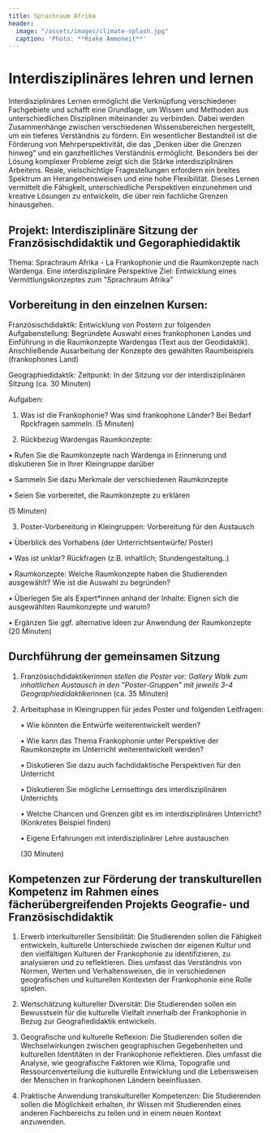 ```yaml
---
title: Sprachraum Afrika
header:
  image: "/assets/images/climate-splash.jpg"
  caption: 'Photo: **Rieke Ammoneit**'
---
```



# Interdisziplinäres lehren und lernen

Interdisziplinäres Lernen ermöglicht die Verknüpfung verschiedener Fachgebiete und schafft eine Grundlage, um Wissen und Methoden aus unterschiedlichen Disziplinen miteinander zu verbinden. Dabei werden Zusammenhänge zwischen verschiedenen Wissensbereichen hergestellt, um ein tieferes Verständnis zu fördern. Ein wesentlicher Bestandteil ist die Förderung von Mehrperspektivität, die das „Denken über die Grenzen hinweg“ und ein ganzheitliches Verständnis ermöglicht.
Besonders bei der Lösung komplexer Probleme zeigt sich die Stärke interdisziplinären Arbeitens. Reale, vielschichtige Fragestellungen erfordern ein breites Spektrum an Herangehensweisen und eine hohe Flexibilität. Dieses Lernen vermittelt die Fähigkeit, unterschiedliche Perspektiven einzunehmen und kreative Lösungen zu entwickeln, die über rein fachliche Grenzen hinausgehen.

## Projekt: Interdisziplinäre Sitzung der Französischdidaktik und Gegoraphiedidaktik 
Thema: Sprachraum Afrika - La Frankophonie und die Raumkonzepte nach Wardenga. Eine interdisziplinäre Perspektive
Ziel: Entwicklung eines Vermittlungskonzeptes zum "Sprachraum Afrika"

## Vorbereitung in den einzelnen Kursen:

Französischdidaktik: 
Entwicklung von Postern zur folgenden Aufgabenstellung: Begründete Auswahl eines frankophonen Landes und Einführung in die Raumkonzepte Wardengas (Text aus der Geodidaktik). Anschließende Ausarbeitung der Konzepte des gewählten Raumbeispiels (frankophones Land)  

Geographiedidaktik: 
Zeitpunkt: In der Sitzung vor der interdisziplinären Sitzung (ca. 30 Minuten) 

Aufgaben:

1. Was ist die Frankophonie? Was sind frankophone Länder? Bei Bedarf Rpckfragen sammeln. 
  (5 Minuten) 


2. Rückbezug Wardengas Raumkonzepte:
   
  •	Rufen Sie die Raumkonzepte nach Wardenga in Erinnerung und diskutieren Sie in Ihrer Kleingruppe darüber
  
  •	Sammeln Sie dazu Merkmale der verschiedenen Raumkonzepte 
  
  •	Seien Sie vorbereitet, die Raumkonzepte zu erklären 
  
  (5 Minuten) 
  

3. Poster-Vorbereitung in Kleingruppen: Vorbereitung für den Austausch
   
  •	Überblick des Vorhabens (der Unterrichtsentwürfe/ Poster)
  
  •	Was ist unklar? Rückfragen (z.B. inhaltlich; Stundengestaltung..)
  
  •	Raumkonzepte: Welche Raumkonzepte haben die Studierenden ausgewählt? Wie ist die Auswahl zu begründen?
  
  •	Überlegen Sie als Expert*innen anhand der Inhalte: Eignen sich die ausgewählten Raumkonzepte und warum? 
  
  •	Ergänzen Sie ggf. alternative Ideen zur Anwendung der Raumkonzepte 
  (20 Minuten) 
  

## Durchführung der gemeinsamen Sitzung

1. Französischdidaktiker*innen stellen die Poster vor: Gallery Walk zum inhaltlichen Austausch in den "Poster-Gruppen" mit jeweils 3-4 Geographiedidaktiker*innen (ca. 35 Minuten)
   
2. Arbeitsphase in Kleingruppen für jedes Poster und folgenden Leitfragen:

   • Wie könnten die Entwürfe weiterentwickelt werden?
   
   • Wie kann das Thema Frankophonie unter Perspektive der Raumkonzepte im Unterricht weiterentwickelt werden?
   
   • Diskutieren Sie dazu auch fachdidaktische Perspektiven für den Unterricht
   
   • Diskutieren Sie mögliche Lernsettings des interdisziplinären Unterrichts
   
   • Welche Chancen und Grenzen gibt es im interdisziplinären Unterricht? (Konkretes Beispiel finden)
   
   • Eigene Erfahrungen mit interdisziplinärer Lehre austauschen
   
   (30 Minuten) 

## Kompetenzen zur Förderung der transkulturellen Kompetenz im Rahmen eines fächerübergreifenden Projekts Geografie- und Französischdidaktik

1.	Erwerb interkultureller Sensibilität: Die Studierenden sollen die Fähigkeit entwickeln, kulturelle Unterschiede zwischen der eigenen Kultur und den vielfältigen Kulturen der Frankophonie zu identifizieren, zu analysieren und zu reflektieren. Dies umfasst das Verständnis von Normen, Werten und Verhaltensweisen, die in verschiedenen geografischen und kulturellen Kontexten der Frankophonie eine Rolle spielen.
   
2.	Wertschätzung kultureller Diversität: Die Studierenden sollen ein Bewusstsein für die kulturelle Vielfalt innerhalb der Frankophonie in Bezug zur Geografiedidaktik entwickeln.
   
3.	Geografische und kulturelle Reflexion: Die Studierenden sollen die Wechselwirkungen zwischen geographischen Gegebenheiten und kulturellen Identitäten in der Frankophonie reflektieren. Dies umfasst die Analyse, wie geografische Faktoren wie Klima, Topografie und Ressourcenverteilung die kulturelle Entwicklung und die Lebensweisen der Menschen in frankophonen Ländern beeinflussen.
   
4.	Praktische Anwendung transkultureller Kompetenzen: Die Studierenden sollen die Möglichkeit erhalten, ihr Wissen mit Studierenden eines anderen Fachbereichs zu teilen und in einem neuen Kontext anzuwenden.

